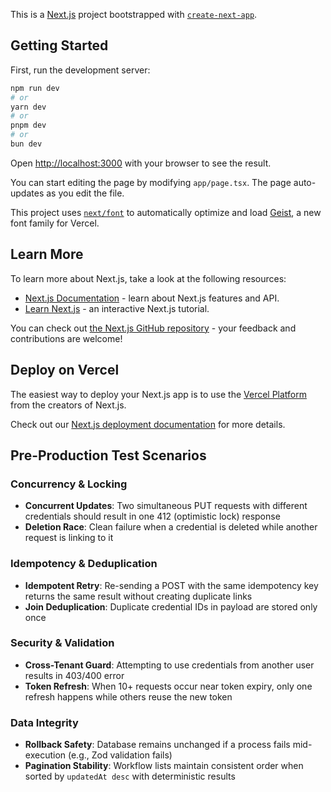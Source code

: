 This is a [Next.js](https://nextjs.org) project bootstrapped with [`create-next-app`](https://nextjs.org/docs/app/api-reference/cli/create-next-app).

## Getting Started

First, run the development server:

```bash
npm run dev
# or
yarn dev
# or
pnpm dev
# or
bun dev
```

Open [http://localhost:3000](http://localhost:3000) with your browser to see the result.

You can start editing the page by modifying `app/page.tsx`. The page auto-updates as you edit the file.

This project uses [`next/font`](https://nextjs.org/docs/app/building-your-application/optimizing/fonts) to automatically optimize and load [Geist](https://vercel.com/font), a new font family for Vercel.

## Learn More

To learn more about Next.js, take a look at the following resources:

- [Next.js Documentation](https://nextjs.org/docs) - learn about Next.js features and API.
- [Learn Next.js](https://nextjs.org/learn) - an interactive Next.js tutorial.

You can check out [the Next.js GitHub repository](https://github.com/vercel/next.js) - your feedback and contributions are welcome!

## Deploy on Vercel

The easiest way to deploy your Next.js app is to use the [Vercel Platform](https://vercel.com/new?utm_medium=default-template&filter=next.js&utm_source=create-next-app&utm_campaign=create-next-app-readme) from the creators of Next.js.

Check out our [Next.js deployment documentation](https://nextjs.org/docs/app/building-your-application/deploying) for more details.

## Pre-Production Test Scenarios

### Concurrency & Locking
- **Concurrent Updates**: Two simultaneous PUT requests with different credentials should result in one 412 (optimistic lock) response
- **Deletion Race**: Clean failure when a credential is deleted while another request is linking to it

### Idempotency & Deduplication
- **Idempotent Retry**: Re-sending a POST with the same idempotency key returns the same result without creating duplicate links
- **Join Deduplication**: Duplicate credential IDs in payload are stored only once

### Security & Validation
- **Cross-Tenant Guard**: Attempting to use credentials from another user results in 403/400 error
- **Token Refresh**: When 10+ requests occur near token expiry, only one refresh happens while others reuse the new token

### Data Integrity
- **Rollback Safety**: Database remains unchanged if a process fails mid-execution (e.g., Zod validation fails)
- **Pagination Stability**: Workflow lists maintain consistent order when sorted by `updatedAt desc` with deterministic results